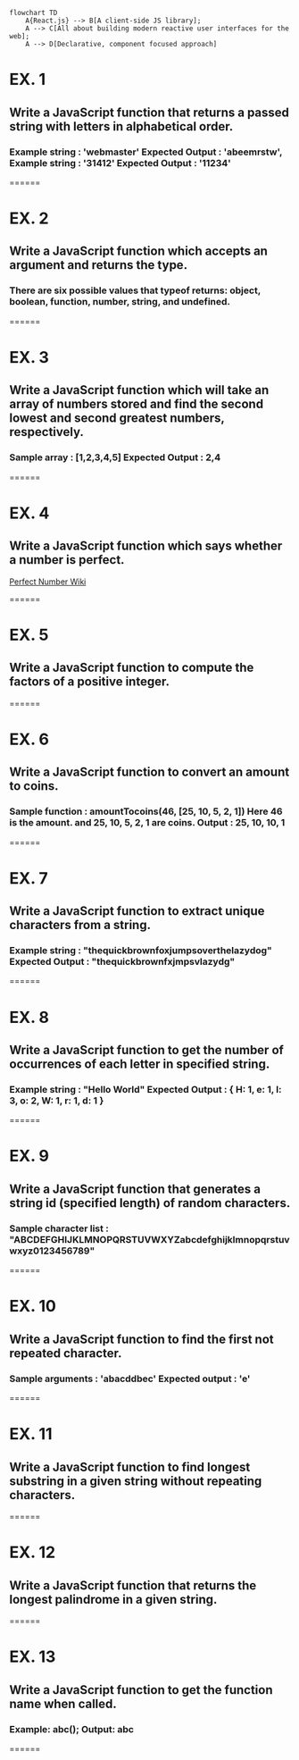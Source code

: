 ```mermaid
flowchart TD
    A{React.js} --> B[A client-side JS library];
    A --> C[All about building modern reactive user interfaces for the web];
    A --> D[Declarative, component focused approach]
```

# EX. 1

## Write a JavaScript function that returns a passed string with letters in alphabetical order.

### Example string : 'webmaster' Expected Output : 'abeemrstw', Example string : '31412' Expected Output : '11234'

======

# EX. 2

## Write a JavaScript function which accepts an argument and returns the type.

### There are six possible values that typeof returns: object, boolean, function, number, string, and undefined.

======

# EX. 3

## Write a JavaScript function which will take an array of numbers stored and find the second lowest and second greatest numbers, respectively.

### Sample array : [1,2,3,4,5] Expected Output : 2,4 

======

# EX. 4

## Write a JavaScript function which says whether a number is perfect.

[Perfect Number Wiki](https://en.wikipedia.org/wiki/Perfect_number)

======

# EX. 5

##  Write a JavaScript function to compute the factors of a positive integer.

======

# EX. 6

## Write a JavaScript function to convert an amount to coins.

### Sample function : amountTocoins(46, [25, 10, 5, 2, 1]) Here 46 is the amount. and 25, 10, 5, 2, 1 are coins. Output : 25, 10, 10, 1

======

# EX. 7

## Write a JavaScript function to extract unique characters from a string.

### Example string : "thequickbrownfoxjumpsoverthelazydog" Expected Output : "thequickbrownfxjmpsvlazydg"

======

# EX. 8

## Write a JavaScript function to get the number of occurrences of each letter in specified string. 

### Example string : "Hello World" Expected Output : { H: 1, e: 1, l: 3, o: 2, W: 1, r: 1, d: 1 }

======

# EX. 9

## Write a JavaScript function that generates a string id (specified length) of random characters.

### Sample character list : "ABCDEFGHIJKLMNOPQRSTUVWXYZabcdefghijklmnopqrstuvwxyz0123456789"

======

# EX. 10

## Write a JavaScript function to find the first not repeated character.

### Sample arguments : 'abacddbec' Expected output : 'e' 

======

# EX. 11

## Write a JavaScript function to find longest substring in a given string without repeating characters.

======

# EX. 12

## Write a JavaScript function that returns the longest palindrome in a given string.

======

# EX. 13

## Write a JavaScript function to get the function name when called.

### Example: abc(); Output: abc


======
